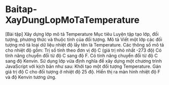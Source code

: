 # Baitap-XayDungLopMoTaTemperature
[Bài tập] Xây dựng lớp mô tả Temperature Mục tiêu Luyện tập tạo lớp, đối tượng, phương thức và thuộc tính của đối tượng.  Mô tả Viết một lớp các đối tượng mô tả loại dữ liệu nhiệt độ lấy tên là Temperature. Các thông số mô tả cho nhiệt độ gồm:  Trị số tính theo đơn vị độ C (giá trị nhỏ nhất -273 độ)  Có tính năng chuyển đổi từ độ C sang độ F.  Có tính năng chuyển đổi từ độ C sang độ Kenvin.  Sử dụng lớp vừa định nghĩa để xây dựng một chương trình JavaScript với kịch bản như sau:  Khởi tạo một đối tượng Temperature.  Gán giá trị độ C cho đối tượng ở nhiệt độ 25 độ.  Hiển thị ra màn hình nhiệt độ F và độ Kenvin tương ứng.
